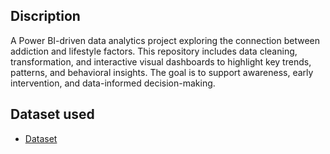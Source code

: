## Discription
 A Power BI-driven data analytics project exploring the connection between addiction and lifestyle factors. This repository includes data cleaning, transformation, and interactive visual dashboards to highlight key trends, patterns, and behavioral insights. The goal is to support awareness, early intervention, and data-informed decision-making.

## Dataset used 
- <a href="https://www.kaggle.com/datasets/khushikyad001/cigarettes-and-alcohol-addiction"> Dataset </a>
